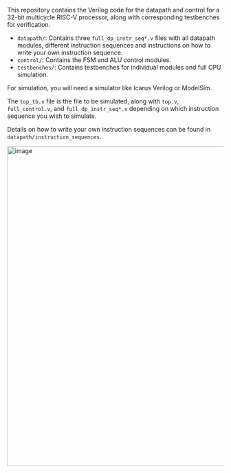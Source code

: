 This repository contains the Verilog code for the datapath and control for a 32-bit multicycle RISC-V processor, along with corresponding testbenches for verification.

- `datapath/`: Contains three `full_dp_instr_seq*.v` files with all datapath modules, different instruction sequences and instructions on how to write your own instruction sequence.
- `control/`: Contains the FSM and ALU control modules.
- `testbenches/`: Contains testbenches for individual modules and full CPU simulation.

For simulation, you will need a simulator like Icarus Verilog or ModelSim.

The `top_tb.v` file is the file to be simulated, along with `top.v`, `full_control.v`, and `full_dp_instr_seq*.v` depending on which instruction sequence you wish to simulate.

Details on how to write your own instruction sequences can be found in `datapath/instruction_sequences`.

<img width="850" height="742" alt="image" src="https://github.com/user-attachments/assets/14a16767-7ccf-4a3f-a271-d985df8ae3e4" />

